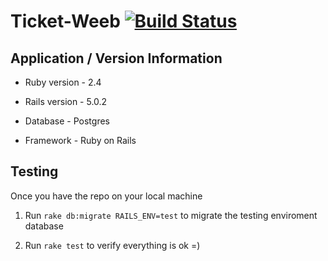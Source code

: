 # Ticket-Weeb [![Build Status](https://travis-ci.org/pwenig/tick-weeb.svg?branch=master)](https://travis-ci.org/pwenig/tick-weeb)

## Application / Version Information

* Ruby version - 2.4

* Rails version - 5.0.2

* Database - Postgres

* Framework - Ruby on Rails


## Testing

Once you have the repo on your local machine

1) Run `rake db:migrate RAILS_ENV=test` to migrate the testing enviroment database

2) Run `rake test` to verify everything is ok =)
